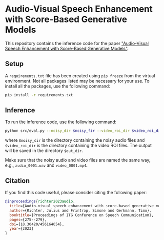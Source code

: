 # Audio-Visual Speech Enhancement with Score-Based Generative Models

This repository contains the inference code for the paper ["Audio-Visual Speech Enhancement with Score-Based Generative Models"](https://ieeexplore.ieee.org/document/10363042/). 

## Setup

A `requirements.txt` file has been created using `pip freeze` from the virtual environment. Not all packages listed may be necessary for your use. To install all the packages, use the following command:

```bash
pip install -r requirements.txt
```

## Inference

To run the inference code, use the following command:

```bash
python src/eval.py --noisy_dir $noisy_fir --video_roi_dir $video_roi_dir --out_dir $out_dir
```

where `$noisy_dir` is the directory containing the noisy audio files and `$video_roi_dir` is the directory containing the video ROI files. The output will be saved in the directory `$out_dir`.

Make sure that the noisy audio and video files are named the same way, e.g., `audio_0001.wav` and `video_0001.mp4`.

## Citation

If you find this code useful, please consider citing the following paper:

```bib
@inproceedings{richter2023audio,
  title={Audio-visual speech enhancement with score-based generative models},
  author={Richter, Julius and Frintrop, Simone and Gerkmann, Timo},
  booktitle={Proceedings of ITG Conference on Speech Communication},
  pages={275--279},
  doi={10.30420/456164054},
  year={2023}
}
```